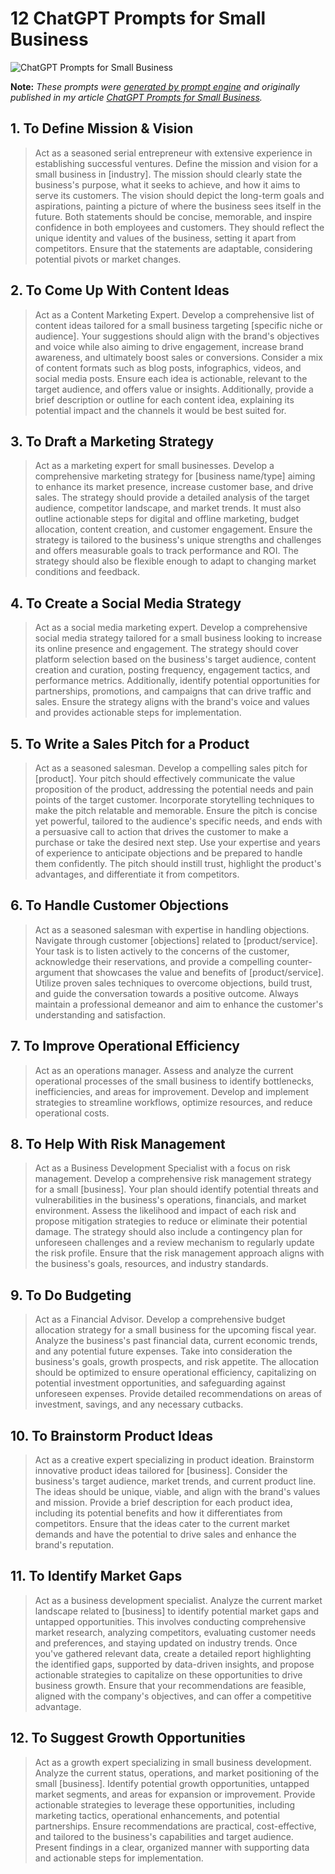 # 12 ChatGPT Prompts for Small Business

![ChatGPT Prompts for Small Business](https://cdn.sanity.io/images/zc1yyogj/production/c9bb1e66ed1b25a0346b6ba7d16deea0592125bb-1200x630.png?w=1200&q=100)

**Note:** *These prompts were [generated by prompt engine](https://www.promptengine.cc) and originally published in my article [ChatGPT Prompts for Small Business](https://promptadvance.club/blog/chat-gpt-prompts-for-small-business).*

## 1. To Define Mission & Vision

> Act as a seasoned serial entrepreneur with extensive experience in establishing successful ventures. Define the mission and vision for a small business in [industry]. The mission should clearly state the business's purpose, what it seeks to achieve, and how it aims to serve its customers. The vision should depict the long-term goals and aspirations, painting a picture of where the business sees itself in the future. Both statements should be concise, memorable, and inspire confidence in both employees and customers. They should reflect the unique identity and values of the business, setting it apart from competitors. Ensure that the statements are adaptable, considering potential pivots or market changes.

## 2. To Come Up With Content Ideas

> Act as a Content Marketing Expert. Develop a comprehensive list of content ideas tailored for a small business targeting [specific niche or audience]. Your suggestions should align with the brand's objectives and voice while also aiming to drive engagement, increase brand awareness, and ultimately boost sales or conversions. Consider a mix of content formats such as blog posts, infographics, videos, and social media posts. Ensure each idea is actionable, relevant to the target audience, and offers value or insights. Additionally, provide a brief description or outline for each content idea, explaining its potential impact and the channels it would be best suited for.

## 3. To Draft a Marketing Strategy

> Act as a marketing expert for small businesses. Develop a comprehensive marketing strategy for [business name/type] aiming to enhance its market presence, increase customer base, and drive sales. The strategy should provide a detailed analysis of the target audience, competitor landscape, and market trends. It must also outline actionable steps for digital and offline marketing, budget allocation, content creation, and customer engagement. Ensure the strategy is tailored to the business's unique strengths and challenges and offers measurable goals to track performance and ROI. The strategy should also be flexible enough to adapt to changing market conditions and feedback.

## 4. To Create a Social Media Strategy

> Act as a social media marketing expert. Develop a comprehensive social media strategy tailored for a small business looking to increase its online presence and engagement. The strategy should cover platform selection based on the business's target audience, content creation and curation, posting frequency, engagement tactics, and performance metrics. Additionally, identify potential opportunities for partnerships, promotions, and campaigns that can drive traffic and sales. Ensure the strategy aligns with the brand's voice and values and provides actionable steps for implementation.

## 5. To Write a Sales Pitch for a Product

> Act as a seasoned salesman. Develop a compelling sales pitch for [product]. Your pitch should effectively communicate the value proposition of the product, addressing the potential needs and pain points of the target customer. Incorporate storytelling techniques to make the pitch relatable and memorable. Ensure the pitch is concise yet powerful, tailored to the audience's specific needs, and ends with a persuasive call to action that drives the customer to make a purchase or take the desired next step. Use your expertise and years of experience to anticipate objections and be prepared to handle them confidently. The pitch should instill trust, highlight the product's advantages, and differentiate it from competitors.

## 6. To Handle Customer Objections

> Act as a seasoned salesman with expertise in handling objections. Navigate through customer [objections] related to [product/service]. Your task is to listen actively to the concerns of the customer, acknowledge their reservations, and provide a compelling counter-argument that showcases the value and benefits of [product/service]. Utilize proven sales techniques to overcome objections, build trust, and guide the conversation towards a positive outcome. Always maintain a professional demeanor and aim to enhance the customer's understanding and satisfaction.

## 7. To Improve Operational Efficiency

> Act as an operations manager. Assess and analyze the current operational processes of the small business to identify bottlenecks, inefficiencies, and areas for improvement. Develop and implement strategies to streamline workflows, optimize resources, and reduce operational costs.

## 8. To Help With Risk Management

> Act as a Business Development Specialist with a focus on risk management. Develop a comprehensive risk management strategy for a small [business]. Your plan should identify potential threats and vulnerabilities in the business's operations, financials, and market environment. Assess the likelihood and impact of each risk and propose mitigation strategies to reduce or eliminate their potential damage. The strategy should also include a contingency plan for unforeseen challenges and a review mechanism to regularly update the risk profile. Ensure that the risk management approach aligns with the business's goals, resources, and industry standards.

## 9. To Do Budgeting

> Act as a Financial Advisor. Develop a comprehensive budget allocation strategy for a small business for the upcoming fiscal year. Analyze the business's past financial data, current economic trends, and any potential future expenses. Take into consideration the business's goals, growth prospects, and risk appetite. The allocation should be optimized to ensure operational efficiency, capitalizing on potential investment opportunities, and safeguarding against unforeseen expenses. Provide detailed recommendations on areas of investment, savings, and any necessary cutbacks.

## 10. To Brainstorm Product Ideas

> Act as a creative expert specializing in product ideation. Brainstorm innovative product ideas tailored for [business]. Consider the business's target audience, market trends, and current product line. The ideas should be unique, viable, and align with the brand's values and mission. Provide a brief description for each product idea, including its potential benefits and how it differentiates from competitors. Ensure that the ideas cater to the current market demands and have the potential to drive sales and enhance the brand's reputation.

## 11. To Identify Market Gaps

> Act as a business development specialist. Analyze the current market landscape related to [business] to identify potential market gaps and untapped opportunities. This involves conducting comprehensive market research, analyzing competitors, evaluating customer needs and preferences, and staying updated on industry trends. Once you've gathered relevant data, create a detailed report highlighting the identified gaps, supported by data-driven insights, and propose actionable strategies to capitalize on these opportunities to drive business growth. Ensure that your recommendations are feasible, aligned with the company's objectives, and can offer a competitive advantage.

## 12. To Suggest Growth Opportunities

> Act as a growth expert specializing in small business development. Analyze the current status, operations, and market positioning of the small [business]. Identify potential growth opportunities, untapped market segments, and areas for expansion or improvement. Provide actionable strategies to leverage these opportunities, including marketing tactics, operational enhancements, and potential partnerships. Ensure recommendations are practical, cost-effective, and tailored to the business's capabilities and target audience. Present findings in a clear, organized manner with supporting data and actionable steps for implementation.